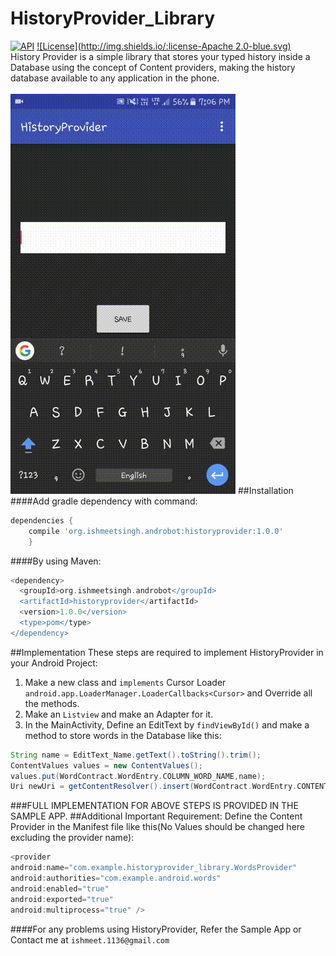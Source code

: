 # HistoryProvider_Library
[![API](https://img.shields.io/badge/API-10%2B-orange.svg?style=flat)](https://android-arsenal.com/api?level=10)
[![License](http://img.shields.io/:license-Apache 2.0-blue.svg)](http://www.apache.org/licenses/LICENSE-2.0.html)<br/>
History Provider is a simple library that stores your typed history inside a Database using the concept of Content providers, making the history database available to any application in the phone.<br/><br/>
![alt tag](https://github.com/Ishmeetsingh97/HistoryProvider_Library/blob/master/HistoryProvider.gif)
##Installation
####Add gradle dependency with command:
```groovy
dependencies {
    compile 'org.ishmeetsingh.androbot:historyprovider:1.0.0'
    }
```
####By using Maven:
```groovy
<dependency>
  <groupId>org.ishmeetsingh.androbot</groupId>
  <artifactId>historyprovider</artifactId>
  <version>1.0.0</version>
  <type>pom</type>
</dependency>
```
##Implementation
These steps are required to implement HistoryProvider in your Android Project:<br/>
1. Make a new class and `implements` Cursor Loader `android.app.LoaderManager.LoaderCallbacks<Cursor>` and Override all the methods.<br/>
2. Make an `Listview` and make an Adapter for it.<br/>
3. In the MainActivity, Define an EditText by `findViewById()`  and make a method to store words in the Database like this:<br/>
```groovy
String name = EditText_Name.getText().toString().trim();
ContentValues values = new ContentValues();
values.put(WordContract.WordEntry.COLUMN_WORD_NAME,name);
Uri newUri = getContentResolver().insert(WordContract.WordEntry.CONTENT_URI, values);
```
###FULL IMPLEMENTATION FOR ABOVE STEPS IS PROVIDED IN THE SAMPLE APP.
##Additional Important Requirement:
 Define the Content Provider in the Manifest file like this(No Values should be changed here excluding the provider name):
```groovy
<provider
android:name="com.example.historyprovider_library.WordsProvider"
android:authorities="com.example.android.words"
android:enabled="true"
android:exported="true"
android:multiprocess="true" />
```
####For any problems using HistoryProvider, Refer the Sample App or Contact me at `ishmeet.1136@gmail.com`
